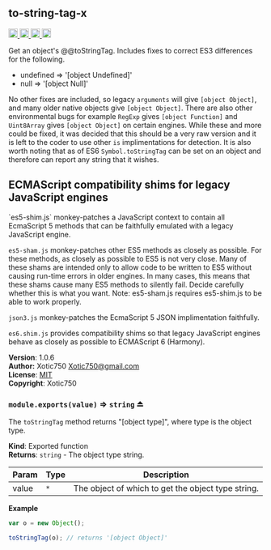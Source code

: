 <a name="module_to-string-tag-x"></a>
## to-string-tag-x
<a href="https://travis-ci.org/Xotic750/to-string-tag-x"
title="Travis status">
<img src="https://travis-ci.org/Xotic750/to-string-tag-x.svg?branch=master"
alt="Travis status" height="18">
</a>
<a href="https://david-dm.org/Xotic750/to-string-tag-x"
title="Dependency status">
<img src="https://david-dm.org/Xotic750/to-string-tag-x.svg"
alt="Dependency status" height="18"/>
</a>
<a href="https://david-dm.org/Xotic750/to-string-tag-x#info=devDependencies"
title="devDependency status">
<img src="https://david-dm.org/Xotic750/to-string-tag-x/dev-status.svg"
alt="devDependency status" height="18"/>
</a>
<a href="https://badge.fury.io/js/to-string-tag-x" title="npm version">
<img src="https://badge.fury.io/js/to-string-tag-x.svg"
alt="npm version" height="18">
</a>

Get an object's @@toStringTag. Includes fixes to correct ES3 differences
for the following.
- undefined => '[object Undefined]'
- null => '[object Null]'

No other fixes are included, so legacy `arguments` will
give `[object Object]`, and many older native objects
give `[object Object]`. There are also other environmental bugs
for example `RegExp` gives `[object Function]` and `Uint8Array`
gives `[object Object]` on certain engines. While these and more could
be fixed, it was decided that this should be a very raw version and it
is left to the coder to use other `is` implimentations for detection.
It is also worth noting that as of ES6 `Symbol.toStringTag` can be set on
an object and therefore can report any string that it wishes.

<h2>ECMAScript compatibility shims for legacy JavaScript engines</h2>
`es5-shim.js` monkey-patches a JavaScript context to contain all EcmaScript 5
methods that can be faithfully emulated with a legacy JavaScript engine.

`es5-sham.js` monkey-patches other ES5 methods as closely as possible.
For these methods, as closely as possible to ES5 is not very close.
Many of these shams are intended only to allow code to be written to ES5
without causing run-time errors in older engines. In many cases,
this means that these shams cause many ES5 methods to silently fail.
Decide carefully whether this is what you want. Note: es5-sham.js requires
es5-shim.js to be able to work properly.

`json3.js` monkey-patches the EcmaScript 5 JSON implimentation faithfully.

`es6.shim.js` provides compatibility shims so that legacy JavaScript engines
behave as closely as possible to ECMAScript 6 (Harmony).

**Version**: 1.0.6  
**Author:** Xotic750 <Xotic750@gmail.com>  
**License**: [MIT](&lt;https://opensource.org/licenses/MIT&gt;)  
**Copyright**: Xotic750  
<a name="exp_module_to-string-tag-x--module.exports"></a>
### `module.exports(value)` ⇒ <code>string</code> ⏏
The `toStringTag` method returns "[object type]", where type is the
object type.

**Kind**: Exported function  
**Returns**: <code>string</code> - The object type string.  

| Param | Type | Description |
| --- | --- | --- |
| value | <code>\*</code> | The object of which to get the object type string. |

**Example**  
```js
var o = new Object();

toStringTag(o); // returns '[object Object]'
```
